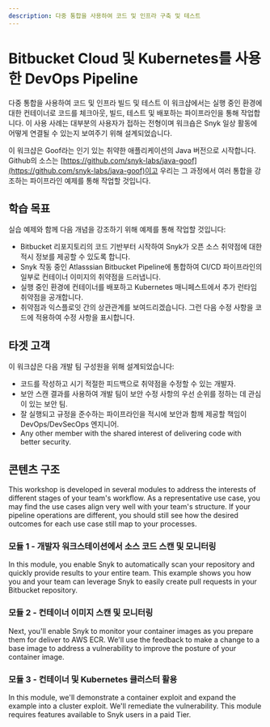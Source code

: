```yaml
---
description: 다중 통합을 사용하여 코드 및 인프라 구축 및 테스트
---
```


# Bitbucket Cloud 및 Kubernetes를 사용한 DevOps Pipeline

다중 통합을 사용하여 코드 및 인프라 빌드 및 테스트 이 워크샵에서는 실행 중인 환경에 대한 컨테이너로 코드를 체크아웃, 빌드, 테스트 및 배포하는 파이프라인을 통해 작업합니다. 이 사용 사례는 대부분의 사용자가 접하는 전형이며 워크숍은 Snyk 일상 활동에 어떻게 연결될 수 있는지 보여주기 위해 설계되었습니다.

이 워크샵은 Goof라는 인기 있는 취약한 애플리케이션의 Java 버전으로 시작합니다. Github의 소스는 [https://github.com/snyk-labs/java-goof](https://github.com/snyk-labs/java-goof)이고 우리는 그 과정에서 여러 통합을 강조하는 파이프라인 예제를 통해 작업할 것입니다.

## 학습 목표

실습 예제와 함께 다음 개념을 강조하기 위해 예제를 통해 작업할 것입니다:

* Bitbucket 리포지토리의 코드 기반부터 시작하여 Snyk가 오픈 소스 취약점에 대한 적시 정보를 제공할 수 있도록 합니다.
* Snyk 작동 중인 Atlasssian Bitbucket Pipeline에 통합하여 CI/CD 파이프라인의 일부로 컨테이너 이미지의 취약점을 드러냅니다.
* 실행 중인 환경에 컨테이너를 배포하고 Kubernetes 매니페스트에서 추가 런타임 취약점을 공개합니다.
* 취약점과 익스플로잇 간의 상관관계를 보여드리겠습니다. 그런 다음 수정 사항을 코드에 적용하여 수정 사항을 표시합니다.

## 타겟 고객

이 워크샵은 다음  개발 팀 구성원을 위해 설계되었습니다:

* 코드를 작성하고 시기 적절한 피드백으로 취약점을 수정할 수 있는 개발자.
* 보안 스캔 결과를 사용하여 개발 팀이 보안 수정 사항의 우선 순위를 정하는 데 관심이 있는 보안 팀.
* 잘 실행되고 규정을 준수하는 파이프라인을 적시에 보안과 함께 제공할 책임이  DevOps/DevSecOps 엔지니어.
* Any other member with the shared interest of delivering code with better security.

## 콘텐츠 구조

This workshop is developed in several modules to address the interests of different stages of your team's workflow. As a representative use case, you may find the use cases align very well with your team's structure. If your pipeline operations are different, you should still see how the desired outcomes for each use case still map to your processes.

### 모듈 1 - 개발자 워크스테이션에서 소스 코드 스캔 및 모니터링

In this module, you enable Snyk to automatically scan your repository and quickly provide results to your entire team. This example shows you how you and your team can leverage Snyk to easily create pull requests in your Bitbucket repository.

### 모듈 2 - 컨테이너 이미지 스캔 및 모니터링

Next, you'll enable Snyk to monitor your container images as you prepare them for deliver to AWS ECR. We'll use the feedback to make a change to a base image to address a vulnerability to improve the posture of your container image.

### 모듈 3 - 컨테이너 및 Kubernetes 클러스터 활용

In this module, we'll demonstrate a container exploit and expand the example into a cluster exploit. We'll remediate the vulnerability. This module requires features available to Snyk users in a paid Tier.
